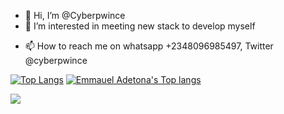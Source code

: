 - 👋 Hi, I’m @Cyberpwince
- 👀 I’m interested in meeting new stack to develop myself
<!---- 🌱 I’m currently learning ...
- 💞️ I’m looking to collaborate on ...
--->
- 📫 How to reach me on whatsapp +2348096985497, Twitter @cyberpwince






[![Top Langs](https://github-readme-stats.vercel.app/api?username=cyberpwince&theme=algolia&show_icons=true)](https://github.com/cyberpwince) [![Emmauel Adetona's Top langs](https://github-readme-stats.vercel.app/api/top-langs?username=cyberpwince&theme=algolia&show_icons=true)](https://github.com/cyberpwince)



<picture>
  <source
    srcset="https://github-readme-stats.vercel.app/api?username=cyberpwince&theme=algolia&show_icons=true"
    media="(prefers-color-scheme: dark)"
  />
  <source
    srcset="https://github-readme-stats.vercel.app/api/top-langs?username=cyberpwince&theme=algolia&show_icons=true"
    media="(prefers-color-scheme: light), (prefers-color-scheme: no-preference)"
  />
  <img src="https://github-readme-stats.vercel.app/api?username=cyberpwince&show_icons=true" />
</picture>
<!---- Cyberpwince/Cyberpwince is a ✨ special ✨ repository because its `README.md` (this file) appears on your GitHub profile.
You can click the Preview link to take a look at your changes.
--->


